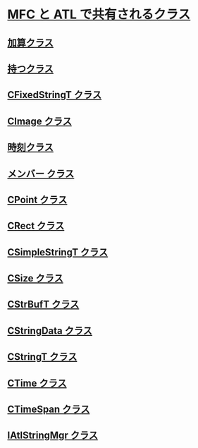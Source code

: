 # <a name="classes-shared-by-mfc-and-atlclasses-shared-by-mfc-and-atlmd"></a>[MFC と ATL で共有されるクラス](classes-shared-by-mfc-and-atl.md)
## <a name="cfiletime-classcfiletime-classmd"></a>[加算クラス](cfiletime-class.md)
## <a name="cfiletimespan-classcfiletimespan-classmd"></a>[持つクラス](cfiletimespan-class.md)
## <a name="cfixedstringt-classcfixedstringt-classmd"></a>[CFixedStringT クラス](cfixedstringt-class.md)
## <a name="cimage-classcimage-classmd"></a>[CImage クラス](cimage-class.md)
## <a name="coledatetime-classcoledatetime-classmd"></a>[時刻クラス](coledatetime-class.md)
## <a name="coledatetimespan-classcoledatetimespan-classmd"></a>[メンバー クラス](coledatetimespan-class.md)
## <a name="cpoint-classcpoint-classmd"></a>[CPoint クラス](cpoint-class.md)
## <a name="crect-classcrect-classmd"></a>[CRect クラス](crect-class.md)
## <a name="csimplestringt-classcsimplestringt-classmd"></a>[CSimpleStringT クラス](csimplestringt-class.md)
## <a name="csize-classcsize-classmd"></a>[CSize クラス](csize-class.md)
## <a name="cstrbuft-classcstrbuft-classmd"></a>[CStrBufT クラス](cstrbuft-class.md)
## <a name="cstringdata-classcstringdata-classmd"></a>[CStringData クラス](cstringdata-class.md)
## <a name="cstringt-classcstringt-classmd"></a>[CStringT クラス](cstringt-class.md)
## <a name="ctime-classctime-classmd"></a>[CTime クラス](ctime-class.md)
## <a name="ctimespan-classctimespan-classmd"></a>[CTimeSpan クラス](ctimespan-class.md)
## <a name="iatlstringmgr-classiatlstringmgr-classmd"></a>[IAtlStringMgr クラス](iatlstringmgr-class.md)
